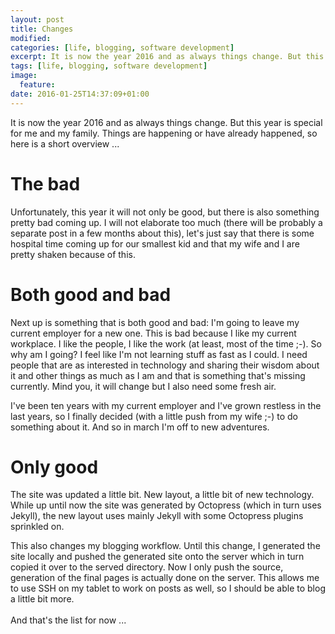 ```yaml
---
layout: post
title: Changes
modified:
categories: [life, blogging, software development]
excerpt: It is now the year 2016 and as always things change. But this year is special for me and my family. Things are happening or have already happened, so here is a short overview ...
tags: [life, blogging, software development]
image:
  feature:
date: 2016-01-25T14:37:09+01:00
---
```


It is now the year 2016 and as always things change. But this year is special for me and my family. Things are happening or have already happened, so here is a short overview ...

# The bad
Unfortunately, this year it will not only be good, but there is also something pretty bad coming up. I will not elaborate too much (there will be probably a separate post in a few months about this), let's just say that there is some hospital time coming up for our smallest kid and that my wife and I are pretty shaken because of this. 

# Both good and bad
Next up is something that is both good and bad: I'm going to leave my current employer for a new one. This is bad because I like my current workplace. I like the people, I like the work (at least, most of the time ;-). So why am I going? I feel like I'm not learning stuff as fast as I could. I need people that are as interested in technology and sharing their wisdom about it and other things as much as I am and that is something that's missing currently. Mind you, it will change but I also need some fresh air.

I've been ten years with my current employer and I've grown restless in the last years, so I finally decided (with a little push from my wife ;-) to do something about it. And so in march I'm off to new adventures.

# Only good
The site was updated a little bit. New layout, a little bit of new technology. While up until now the site was generated by Octopress (which in turn uses Jekyll), the new layout uses mainly Jekyll with some Octopress plugins sprinkled on.

This also changes my blogging workflow. Until this change, I generated the site locally and pushed the generated site onto the server which in turn copied it over to the served directory.
Now I only push the source, generation of the final pages is actually done on the server. This allows me to use SSH on my tablet to work on posts as well, so I should be able to blog a little bit more. 
<br />
<br />
And that's the list for now ...


